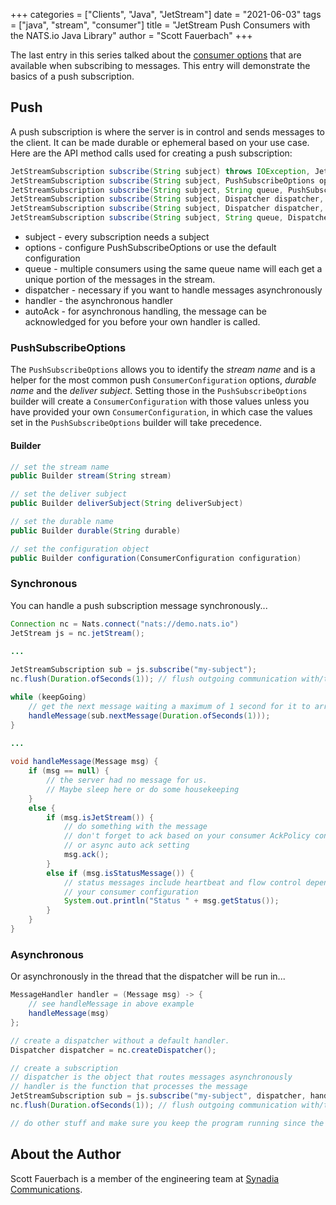 +++
categories = ["Clients", "Java", "JetStream"]
date = "2021-06-03"
tags = ["java", "stream", "consumer"]
title = "JetStream Push Consumers with the NATS.io Java Library"
author = "Scott Fauerbach"
+++

The last entry in this series talked about the [consumer options](jetstream-java-client-03-consume.md) that are available when subscribing to messages.
This entry will demonstrate the basics of a push subscription.

## Push

A push subscription is where the server is in control and sends messages to the client. 
It can be made durable or ephemeral based on your use case. Here are the API method calls used for creating a push subscription:

```java
JetStreamSubscription subscribe(String subject) throws IOException, JetStreamApiException;
JetStreamSubscription subscribe(String subject, PushSubscribeOptions options) throws IOException, JetStreamApiException;
JetStreamSubscription subscribe(String subject, String queue, PushSubscribeOptions options) throws IOException, JetStreamApiException;
JetStreamSubscription subscribe(String subject, Dispatcher dispatcher, MessageHandler handler, boolean autoAck) throws IOException, JetStreamApiException;
JetStreamSubscription subscribe(String subject, Dispatcher dispatcher, MessageHandler handler, boolean autoAck, PushSubscribeOptions options) throws IOException, JetStreamApiException;
JetStreamSubscription subscribe(String subject, String queue, Dispatcher dispatcher, MessageHandler handler, boolean autoAck, PushSubscribeOptions options) throws IOException, JetStreamApiException;
```

* subject - every subscription needs a subject
* options - configure PushSubscribeOptions or use the default configuration
* queue - multiple consumers using the same queue name will each get a unique portion of the messages in the stream.  
* dispatcher - necessary if you want to handle messages asynchronously
* handler - the asynchronous handler
* autoAck - for asynchronous handling, the message can be acknowledged for you before your own handler is called.

### PushSubscribeOptions

The `PushSubscribeOptions` allows you to identify the _stream name_ and 
is a helper for the most common push `ConsumerConfiguration` options, _durable name_ and the _deliver subject_. 
Setting those in the `PushSubscribeOptions` builder will 
create a `ConsumerConfiguration` with those values unless you have provided your own `ConsumerConfiguration`,
in which case the values set in the `PushSubscribeOptions` builder will take precedence.

#### Builder

```java
// set the stream name
public Builder stream(String stream)

// set the deliver subject
public Builder deliverSubject(String deliverSubject)

// set the durable name
public Builder durable(String durable)

// set the configuration object
public Builder configuration(ConsumerConfiguration configuration)
```

### Synchronous

You can handle a push subscription message synchronously...

```java
Connection nc = Nats.connect("nats://demo.nats.io")
JetStream js = nc.jetStream();

...
        
JetStreamSubscription sub = js.subscribe("my-subject");
nc.flush(Duration.ofSeconds(1)); // flush outgoing communication with/to the server

while (keepGoing)
    // get the next message waiting a maximum of 1 second for it to arrive
    handleMessage(sub.nextMessage(Duration.ofSeconds(1)));
}

...
        
void handleMessage(Message msg) {
    if (msg == null) {
        // the server had no message for us. 
        // Maybe sleep here or do some housekeeping
    }
    else {
        if (msg.isJetStream()) {
            // do something with the message
            // don't forget to ack based on your consumer AckPolicy configuration
            // or async auto ack setting
            msg.ack();
        }
        else if (msg.isStatusMessage()) {
            // status messages include heartbeat and flow control depending on
            // your consumer configuration
            System.out.println("Status " + msg.getStatus());
        }
    }
}
```

### Asynchronous

Or asynchronously in the thread that the dispatcher will be run in...

```java
MessageHandler handler = (Message msg) -> {
    // see handleMessage in above example
    handleMessage(msg)
};

// create a dispatcher without a default handler.
Dispatcher dispatcher = nc.createDispatcher();

// create a subscription
// dispatcher is the object that routes messages asynchronously 
// handler is the function that processes the message
JetStreamSubscription sub = js.subscribe("my-subject", dispatcher, handler, false);
nc.flush(Duration.ofSeconds(1)); // flush outgoing communication with/to the server

// do other stuff and make sure you keep the program running since the handler is running in a separate thread
```

## About the Author

Scott Fauerbach is a member of the engineering team at [Synadia Communications](https://synadia.com).
